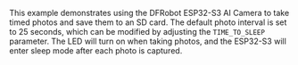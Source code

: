 This example demonstrates using the DFRobot ESP32-S3 AI Camera to take timed photos and save them to an SD card. The default photo interval is set to 25 seconds, which can be modified by adjusting the `TIME_TO_SLEEP` parameter. The LED will turn on when taking photos, and the ESP32-S3 will enter sleep mode after each photo is captured.